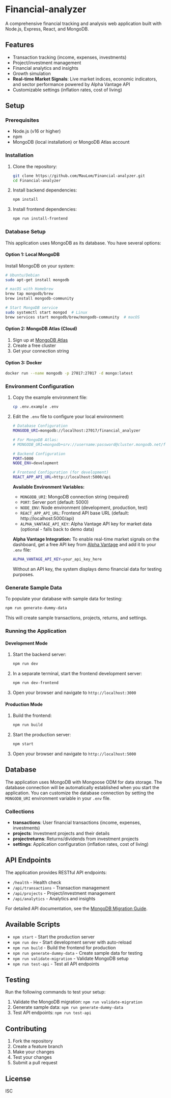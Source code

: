 # Financial-analyzer

A comprehensive financial tracking and analysis web application built with Node.js, Express, React, and MongoDB.

## Features

- Transaction tracking (income, expenses, investments)
- Project/investment management
- Financial analytics and insights
- Growth simulation
- **Real-time Market Signals**: Live market indices, economic indicators, and sector performance powered by Alpha Vantage API
- Customizable settings (inflation rates, cost of living)

## Setup

### Prerequisites

- Node.js (v16 or higher)
- npm
- MongoDB (local installation) or MongoDB Atlas account

### Installation

1. Clone the repository:
   ```bash
   git clone https://github.com/MauLom/Financial-analyzer.git
   cd Financial-analyzer
   ```

2. Install backend dependencies:
   ```bash
   npm install
   ```

3. Install frontend dependencies:
   ```bash
   npm run install-frontend
   ```

### Database Setup

This application uses MongoDB as its database. You have several options:

#### Option 1: Local MongoDB
Install MongoDB on your system:
```bash
# Ubuntu/Debian
sudo apt-get install mongodb

# macOS with Homebrew
brew tap mongodb/brew
brew install mongodb-community

# Start MongoDB service
sudo systemctl start mongod  # Linux
brew services start mongodb/brew/mongodb-community  # macOS
```

#### Option 2: MongoDB Atlas (Cloud)
1. Sign up at [MongoDB Atlas](https://cloud.mongodb.com/)
2. Create a free cluster
3. Get your connection string

#### Option 3: Docker
```bash
docker run --name mongodb -p 27017:27017 -d mongo:latest
```

### Environment Configuration

1. Copy the example environment file:
   ```bash
   cp .env.example .env
   ```

2. Edit the `.env` file to configure your local environment:
   ```bash
   # Database Configuration
   MONGODB_URI=mongodb://localhost:27017/financial_analyzer
   
   # For MongoDB Atlas:
   # MONGODB_URI=mongodb+srv://username:password@cluster.mongodb.net/financial_analyzer
   
   # Backend Configuration
   PORT=5000
   NODE_ENV=development
   
   # Frontend Configuration (for development)
   REACT_APP_API_URL=http://localhost:5000/api
   ```

   **Available Environment Variables:**
   - `MONGODB_URI`: MongoDB connection string (required)
   - `PORT`: Server port (default: 5000)
   - `NODE_ENV`: Node environment (development, production, test)
   - `REACT_APP_API_URL`: Frontend API base URL (default: http://localhost:5000/api)
   - `ALPHA_VANTAGE_API_KEY`: Alpha Vantage API key for market data (optional - falls back to demo data)

   **Alpha Vantage Integration:**
   To enable real-time market signals on the dashboard, get a free API key from [Alpha Vantage](https://www.alphavantage.co/support/#api-key) and add it to your `.env` file:
   ```bash
   ALPHA_VANTAGE_API_KEY=your_api_key_here
   ```
   Without an API key, the system displays demo financial data for testing purposes.

### Generate Sample Data

To populate your database with sample data for testing:

```bash
npm run generate-dummy-data
```

This will create sample transactions, projects, returns, and settings.

### Running the Application

#### Development Mode

1. Start the backend server:
   ```bash
   npm run dev
   ```

2. In a separate terminal, start the frontend development server:
   ```bash
   npm run dev-frontend
   ```

3. Open your browser and navigate to `http://localhost:3000`

#### Production Mode

1. Build the frontend:
   ```bash
   npm run build
   ```

2. Start the production server:
   ```bash
   npm start
   ```

3. Open your browser and navigate to `http://localhost:5000`

## Database

The application uses MongoDB with Mongoose ODM for data storage. The database connection will be automatically established when you start the application. You can customize the database connection by setting the `MONGODB_URI` environment variable in your `.env` file.

### Collections

- **transactions**: User financial transactions (income, expenses, investments)
- **projects**: Investment projects and their details
- **projectreturns**: Returns/dividends from investment projects
- **settings**: Application configuration (inflation rates, cost of living)

## API Endpoints

The application provides RESTful API endpoints:

- `/health` - Health check
- `/api/transactions` - Transaction management
- `/api/projects` - Project/investment management  
- `/api/analytics` - Analytics and insights

For detailed API documentation, see the [MongoDB Migration Guide](MONGODB_MIGRATION.md).

## Available Scripts

- `npm start` - Start the production server
- `npm run dev` - Start development server with auto-reload
- `npm run build` - Build the frontend for production
- `npm run generate-dummy-data` - Create sample data for testing
- `npm run validate-migration` - Validate MongoDB setup
- `npm run test-api` - Test all API endpoints

## Testing

Run the following commands to test your setup:

1. Validate the MongoDB migration: `npm run validate-migration`
2. Generate sample data: `npm run generate-dummy-data`
3. Test API endpoints: `npm run test-api`

## Contributing

1. Fork the repository
2. Create a feature branch
3. Make your changes
4. Test your changes
5. Submit a pull request

## License

ISC